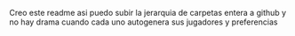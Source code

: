 Creo este readme asi puedo subir la jerarquia de carpetas entera a github y no hay drama cuando cada uno autogenera sus jugadores y preferencias
